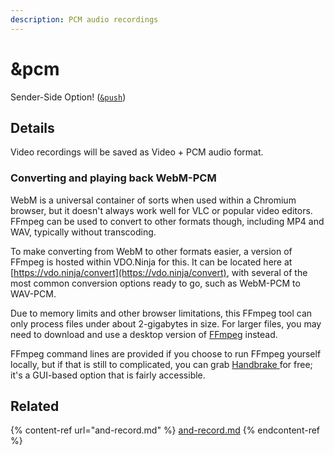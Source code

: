 ```yaml
---
description: PCM audio recordings
---
```


# \&pcm

Sender-Side Option! ([`&push`](../../source-settings/push.md))

## Details

Video recordings will be saved as Video + PCM audio format.

### Converting and playing back WebM-PCM

WebM is a universal container of sorts when used within a Chromium browser, but it doesn't always work well for VLC or popular video editors. FFmpeg can be used to convert to other formats though, including MP4 and WAV, typically without transcoding.

To make converting from WebM to other formats easier, a version of FFmpeg is hosted within VDO.Ninja for this. It can be located here at [https://vdo.ninja/convert](https://vdo.ninja/convert), with several of the most common conversion options ready to go, such as WebM-PCM to WAV-PCM.

Due to memory limits and other browser limitations, this FFmpeg tool can only process files under about 2-gigabytes in size. For larger files, you may need to download and use a desktop version of [FFmpeg](https://ffmpeg.org/download.html) instead.

FFmpeg command lines are provided if you choose to run FFmpeg yourself locally, but if that is still to complicated, you can grab [Handbrake ](https://handbrake.fr/)for free; it's a GUI-based option that is fairly accessible.

## Related

{% content-ref url="and-record.md" %}
[and-record.md](and-record.md)
{% endcontent-ref %}
